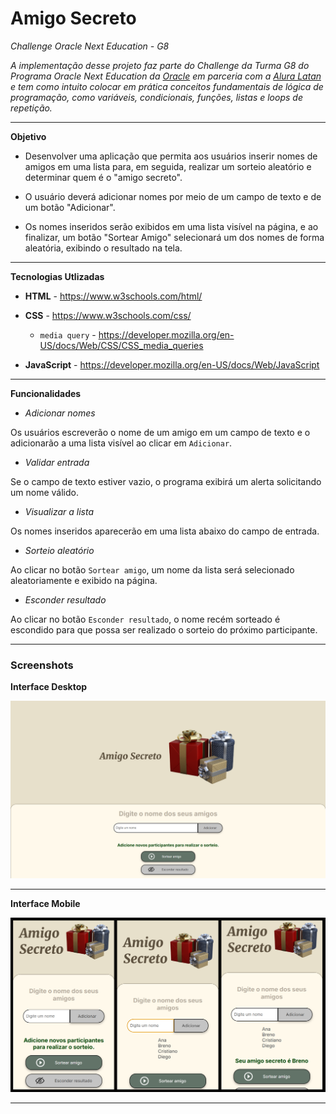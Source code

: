 # Amigo Secreto

*Challenge Oracle Next Education - G8*

*A implementação desse projeto faz parte do Challenge da Turma G8 do Programa Oracle Next Education da [Oracle](https://www.oracle.com/) em parceria com a [Alura Latan](https://www.aluracursos.com/) e tem como intuito colocar em prática conceitos fundamentais de lógica de programação, como variáveis, condicionais, funções, listas e loops de repetição.*



---

**Objetivo**

- Desenvolver uma aplicação que permita aos usuários inserir nomes de amigos em uma lista para, em seguida, realizar um sorteio aleatório e determinar quem é o "amigo secreto".

- O usuário deverá adicionar nomes por meio de um campo de texto e de um botão "Adicionar".

- Os nomes inseridos serão exibidos em uma lista visível na página, e ao finalizar, um botão "Sortear Amigo" selecionará um dos nomes de forma aleatória, exibindo o resultado na tela.

---

**Tecnologias Utlizadas**

- **HTML** - https://www.w3schools.com/html/

- **CSS** - https://www.w3schools.com/css/
  - `media query` - https://developer.mozilla.org/en-US/docs/Web/CSS/CSS_media_queries

- **JavaScript** - https://developer.mozilla.org/en-US/docs/Web/JavaScript

---

**Funcionalidades**

- *Adicionar nomes*

Os usuários escreverão o nome de um amigo em um campo de texto e o adicionarão a uma lista visível ao clicar em `Adicionar`.

- *Validar entrada*

Se o campo de texto estiver vazio, o programa exibirá um alerta solicitando um nome válido.

- *Visualizar a lista*

Os nomes inseridos aparecerão em uma lista abaixo do campo de entrada.

- *Sorteio aleatório*

Ao clicar no botão `Sortear amigo`, um nome da lista será selecionado aleatoriamente e exibido na página.

- *Esconder resultado*

Ao clicar no botão `Esconder resultado`, o nome recém sorteado é escondido para que possa ser realizado o sorteio do próximo participante.

---

### Screenshots

**Interface Desktop**

![Interface Desktop](assets/screenshot-desktop.png)

---

**Interface Mobile**

![Interface Mobile](assets/screenshot-mobile.png)

---
